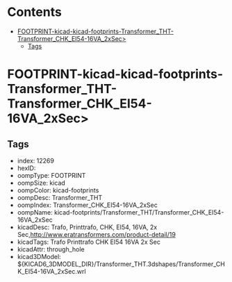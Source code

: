 



Contents
========

* [FOOTPRINT-kicad-kicad-footprints-Transformer_THT-Transformer_CHK_EI54-16VA_2xSec>](#footprint-kicad-kicad-footprints-transformer_tht-transformer_chk_ei54-16va_2xsec)
	* [Tags](#tags)

# FOOTPRINT-kicad-kicad-footprints-Transformer_THT-Transformer_CHK_EI54-16VA_2xSec>

## Tags

- index: 12269
- hexID: 
- oompType: FOOTPRINT
- oompSize: kicad
- oompColor: kicad-footprints
- oompDesc: Transformer_THT
- oompIndex: Transformer_CHK_EI54-16VA_2xSec
- oompName: kicad-footprints/Transformer_THT/Transformer_CHK_EI54-16VA_2xSec
- kicadDesc: Trafo, Printtrafo, CHK, EI54, 16VA, 2x Sec,http://www.eratransformers.com/product-detail/19
- kicadTags: Trafo Printtrafo CHK EI54 16VA 2x Sec
- kicadAttr: through_hole
- kicad3DModel: ${KICAD6_3DMODEL_DIR}/Transformer_THT.3dshapes/Transformer_CHK_EI54-16VA_2xSec.wrl
